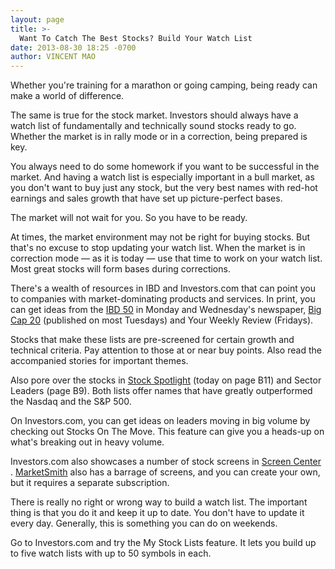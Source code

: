 ```yaml
---
layout: page
title: >-
  Want To Catch The Best Stocks? Build Your Watch List
date: 2013-08-30 18:25 -0700
author: VINCENT MAO
---
```





Whether you're training for a marathon or going camping, being ready can make a world of difference.


The same is true for the stock market. Investors should always have a watch list of fundamentally and technically sound stocks ready to go. Whether the market is in rally mode or in a correction, being prepared is key.


You always need to do some homework if you want to be successful in the market. And having a watch list is especially important in a bull market, as you don't want to buy just any stock, but the very best names with red-hot earnings and sales growth that have set up picture-perfect bases.


The market will not wait for you. So you have to be ready.


At times, the market environment may not be right for buying stocks. But that's no excuse to stop updating your watch list. When the market is in correction mode — as it is today — use that time to work on your watch list. Most great stocks will form bases during corrections.


There's a wealth of resources in IBD and Investors.com that can point you to companies with market-dominating products and services. In print, you can get ideas from the [IBD 50](http://research.investors.com/etables/default.aspx) in Monday and Wednesday's newspaper, [Big Cap 20](http://news.investors.com/investing/inside-big-cap-20.htm) (published on most Tuesdays) and Your Weekly Review (Fridays).


Stocks that make these lists are pre-screened for certain growth and technical criteria. Pay attention to those at or near buy points. Also read the accompanied stories for important themes.


Also pore over the stocks in [Stock Spotlight](http://news.investors.com/investing/stock-spotlight.htm) (today on page B11) and Sector Leaders (page B9). Both lists offer names that have greatly outperformed the Nasdaq and the S&P 500.


On Investors.com, you can get ideas on leaders moving in big volume by checking out Stocks On The Move. This feature can give you a heads-up on what's breaking out in heavy volume.


Investors.com also showcases a number of stock screens in [Screen Center](http://research.investors.com/screen-center/?nav=ResearchSC) . [MarketSmith](www.marketsmith.com) also has a barrage of screens, and you can create your own, but it requires a separate subscription.


There is really no right or wrong way to build a watch list. The important thing is that you do it and keep it up to date. You don't have to update it every day. Generally, this is something you can do on weekends.


Go to Investors.com and try the My Stock Lists feature. It lets you build up to five watch lists with up to 50 symbols in each.




